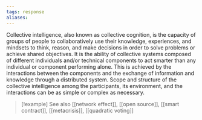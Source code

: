 ```yaml
---
tags: response
aliases:
---
```


Collective intelligence, also known as collective cognition, is the capacity of groups of people to collaboratively use their knowledge, experiences, and mindsets to think, reason, and make decisions in order to solve problems or achieve shared objectives. It is the ability of collective systems composed of different individuals and/or technical components to act smarter than any individual or component performing alone. This is achieved by the interactions between the components and the exchange of information and knowledge through a distributed system. Scope and structure of the collective intelligence among the participants, its environment, and the interactions can be as simple or complex as necessary.

> [!example] See also
> [[network effect]], [[open source]], [[smart contract]], [[metacrisis]], [[quadratic voting]]